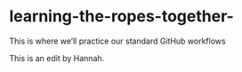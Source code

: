 # learning-the-ropes-together-
This is where we’ll practice our standard GitHub workflows 

This is an edit by Hannah.
